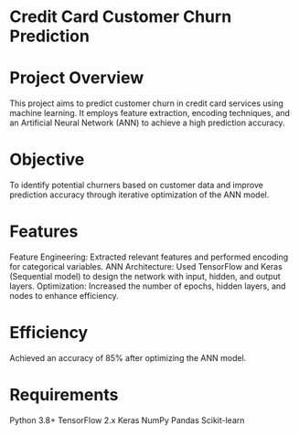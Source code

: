 # Credit Card Customer Churn Prediction
# Project Overview
This project aims to predict customer churn in credit card services using machine learning. It employs feature extraction, encoding techniques, and an Artificial Neural Network (ANN) to achieve a high prediction accuracy.

# Objective
To identify potential churners based on customer data and improve prediction accuracy through iterative optimization of the ANN model.

# Features
Feature Engineering: Extracted relevant features and performed encoding for categorical variables.
ANN Architecture: Used TensorFlow and Keras (Sequential model) to design the network with input, hidden, and output layers.
Optimization: Increased the number of epochs, hidden layers, and nodes to enhance efficiency.
# Efficiency
Achieved an accuracy of 85% after optimizing the ANN model.

# Requirements
Python 3.8+
TensorFlow 2.x
Keras
NumPy
Pandas
Scikit-learn
